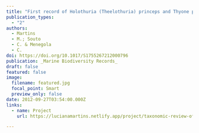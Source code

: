 ```yaml
---
title: "First record of Holothuria (Theelothuria) princeps and Thyone pawsoni (Echinodermata: Holothuroidea) in the South Atlantic Ocean"
publication_types:
  - "2"
authors:
  - Martins
  - M.; Souto
  - C. & Menegola
  - C.
doi: https://doi.org/10.1017/S1755267212000796
publication: _Marine Biodiversity Records_
draft: false
featured: false
image:
  filename: featured.jpg
  focal_point: Smart
  preview_only: false
date: 2012-09-27T03:54:00.000Z
links:
  - name: Project
    url: https://lucianamartins.netlify.app/project/taxonomic-review-of-the-shallow-water-brazilian-holothuroids-project/

---
```

